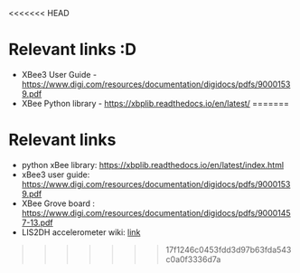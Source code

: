 <<<<<<< HEAD
# Relevant links :D
- XBee3 User Guide - https://www.digi.com/resources/documentation/digidocs/pdfs/90001539.pdf
- XBee Python library - https://xbplib.readthedocs.io/en/latest/
=======
# Relevant links

- python xBee library: https://xbplib.readthedocs.io/en/latest/index.html
- xBee3 user guide: https://www.digi.com/resources/documentation/digidocs/pdfs/90001539.pdf
- XBee Grove board : https://www.digi.com/resources/documentation/digidocs/pdfs/90001457-13.pdf
- LIS2DH accelerometer wiki: [link](https://www.dfrobot.com/wiki/index.php/Gravity:_I2C_Triple_Axis_Accelerometer_-_LIS2DH_SKU:SEN0224)
>>>>>>> 17f1246c0453fdd3d97b63fda543c0a0f3336d7a
